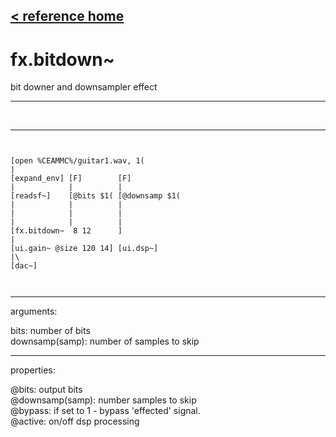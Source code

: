 [< reference home](index.html)
---

# fx.bitdown~


bit downer and downsampler effect

---

<br>


---


```


[open %CEAMMC%/guitar1.wav, 1(
|
[expand_env] [F]        [F]
|            |          |
[readsf~]    [@bits $1( [@downsamp $1(
|            |          |
|            |          |
|            |          |
[fx.bitdown~  8 12      ]
|
[ui.gain~ @size 120 14] [ui.dsp~]
|\
[dac~]

            
```

---
arguments:

bits: number of bits<br>
downsamp(samp): number
            of samples to skip<br>

---
properties:

@bits: output
            bits<br>
@downsamp(samp): number samples to skip<br>
@bypass: if set to 1 - bypass
            &#39;effected&#39; signal.<br>
@active: on/off dsp
            processing<br>


